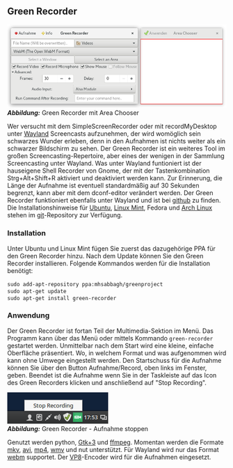 ## Green Recorder

![Green Recorder](../../images/greenrecorder_areachooser.png)    
***Abbildung:*** Green Recorder mit Area Chooser

Wer versucht mit dem SimpleScreenRecorder oder mit 
recordMyDesktop unter [Wayland](https://wayland.freedesktop.org/) Screencasts aufzunehmen, 
der wird womöglich sein schwarzes Wunder erleben,
denn in den Aufnahmen ist nichts weiter als ein schwarzer Bildschirm zu sehen.
Der Green Recorder ist ein weiteres Tool im großen Screencasting-Repertoire, aber eines der wenigen in der Sammlung
Screencasting unter Wayland. Was unter Wayland funtioniert ist der hauseigene Shell Recorder von Gnome, der mit der
Tastenkombination Strg+Alt+Shift+R aktiviert und deaktiviert werden kann. 
Zur Erinnerung, die Länge der Aufnahme ist eventuell standardmäßig auf 30 Sekunden begrenzt,
kann aber mit dem dconf-editor verändert werden.
Der Green Recorder funktioniert ebenfalls unter Wayland 
und ist bei [github](https://github.com/green-project/green-recorder) zu finden. 
Die Installationshinweise für [Ubuntu](https://de.wikipedia.org/wiki/Ubuntu),
[Linux Mint](https://de.wikipedia.org/wiki/Linux_Mint), Fedora
und [Arch Linux](https://de.wikipedia.org/wiki/Arch_Linux) stehen
im [git](https://de.wikipedia.org/wiki/Git)-Repository zur Verfügung.

### Installation

Unter Ubuntu und Linux Mint fügen Sie zuerst das dazugehörige PPA für den Green Recorder hinzu.
Nach dem Update können Sie den Green Recorder installieren. Folgende Kommandos werden für die Installation benötigt:

```
sudo add-apt-repository ppa:mhsabbagh/greenproject
sudo apt-get update
sudo apt-get install green-recorder
```

### Anwendung

Der Green Recorder ist fortan Teil der Multimedia-Sektion im Menü. 
Das Programm kann über das Menü oder mittels Kommando `green-recorder` gestartet werden. 
Unmittelbar nach dem Start wird eine kleine, einfache Oberfläche präsentiert.
Wo, in welchem Format und was aufgenommen wird kann ohne Umwege eingestellt werden.
Den Startschuss für die Aufnahme können Sie über den Button Aufnahme/Record, oben links im Fenster, geben.
Beendet ist die Aufnahme wenn Sie in der Taskleiste auf das Icon des Green Recorders klicken und anschließend auf "Stop Recording".

![Green Recorder - Stop Recording](../../images/greenrecorder_stoprecording.png)    
***Abbildung:*** Green Recorder - Aufnahme stoppen

Genutzt werden python, [Gtk+3](https://de.wikipedia.org/wiki/GTK%2B) und [ffmpeg](https://de.wikipedia.org/wiki/FFmpeg). 
Momentan werden die Formate [mkv](https://de.wikipedia.org/wiki/Matroska),
[avi](https://de.wikipedia.org/wiki/Audio_Video_Interleave), [mp4](https://de.wikipedia.org/wiki/MP4),
[wmv](https://de.wikipedia.org/wiki/Windows_Media_Video) und nut unterstützt.
Für Wayland wird nur das Format [webm](https://de.wikipedia.org/wiki/WebM) supportet.
Der [VP8](https://de.wikipedia.org/wiki/VP8)-Encoder wird für die Aufnahmen eingesetzt.
